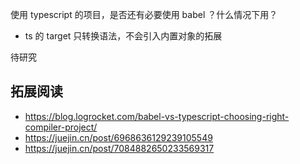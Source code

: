 使用 typescript 的项目，是否还有必要使用 babel ？什么情况下用？

- ts 的 target 只转换语法，不会引入内置对象的拓展


待研究

## 拓展阅读

- https://blog.logrocket.com/babel-vs-typescript-choosing-right-compiler-project/
- https://juejin.cn/post/6968636129239105549
- https://juejin.cn/post/7084882650233569317